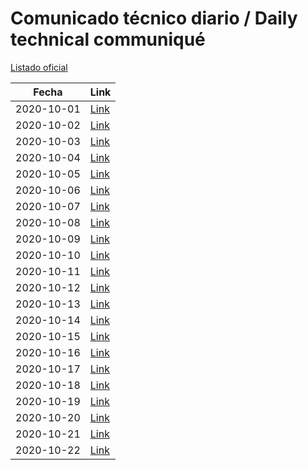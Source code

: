 # Comunicado técnico diario / Daily technical communiqué

[Listado oficial](https://www.gob.mx/salud/documentos/coronavirus-covid-19-comunicados-tecnicos-diarios-octubre-2020)

| Fecha               | Link        |
| ------------------- | ----------  |
| 2020-10-01 | [Link](https://www.gob.mx/salud/prensa/nuevo-coronavirus-en-el-mundo-covid-19-comunicado-tecnico-diario-253768) |
| 2020-10-02 | [Link](https://www.gob.mx/salud/prensa/nuevo-coronavirus-en-el-mundo-covid-19-comunicado-tecnico-diario-253874) |
| 2020-10-03 | [Link](https://www.gob.mx/salud/prensa/nuevo-coronavirus-en-el-mundo-covid-19-comunicado-tecnico-diario-253882) |
| 2020-10-04 | [Link](https://www.gob.mx/salud/prensa/nuevo-coronavirus-en-el-mundo-covid-19-comunicado-tecnico-diario-253909) |
| 2020-10-05 | [Link](https://www.gob.mx/salud/prensa/nuevo-coronavirus-en-el-mundo-covid-19-comunicado-tecnico-diario-254126) |
| 2020-10-06 | [Link](https://www.gob.mx/salud/prensa/nuevo-coronavirus-en-el-mundo-covid-19-comunicado-tecnico-diario-254127) |
| 2020-10-07 | [Link](https://www.gob.mx/salud/prensa/nuevo-coronavirus-en-el-mundo-covid-19-comunicado-tecnico-diario-254128) |
| 2020-10-08 | [Link](https://www.gob.mx/salud/prensa/nuevo-coronavirus-en-el-mundo-covid-19-comunicado-tecnico-diario-254129) |
| 2020-10-09 | [Link](https://www.gob.mx/salud/prensa/nuevo-coronavirus-en-el-mundo-covid-19-comunicado-tecnico-diario-254130) |
| 2020-10-10 | [Link](https://www.gob.mx/salud/prensa/nuevo-coronavirus-en-el-mundo-covid-19-comunicado-tecnico-diario-254131) |
| 2020-10-11 | [Link](https://www.gob.mx/salud/prensa/nuevo-coronavirus-en-el-mundo-covid-19-comunicado-tecnico-diario-254132) |
| 2020-10-12 | [Link](https://www.gob.mx/salud/prensa/nuevo-coronavirus-en-el-mundo-covid-19-comunicado-tecnico-diario-254597) |
| 2020-10-13 | [Link](https://www.gob.mx/salud/prensa/nuevo-coronavirus-en-el-mundo-covid-19-comunicado-tecnico-diario-254675) |
| 2020-10-14 | [Link](https://www.gob.mx/salud/prensa/nuevo-coronavirus-en-el-mundo-covid-19-comunicado-tecnico-diario-254677) |
| 2020-10-15 | [Link](https://www.gob.mx/salud/prensa/nuevo-coronavirus-en-el-mundo-covid-19-comunicado-tecnico-diario-254679) |
| 2020-10-16 | [Link](https://www.gob.mx/salud/prensa/nuevo-coronavirus-en-el-mundo-covid-19-comunicado-tecnico-diario-254680) |
| 2020-10-17 | [Link](https://www.gob.mx/salud/prensa/nuevo-coronavirus-en-el-mundo-covid-19-comunicado-tecnico-diario-254681) |
| 2020-10-18 | [Link](https://www.gob.mx/salud/prensa/nuevo-coronavirus-en-el-mundo-covid-19-comunicado-tecnico-diario-254682) |
| 2020-10-19 | [Link](https://www.gob.mx/salud/prensa/nuevo-coronavirus-en-el-mundo-covid-19-comunicado-tecnico-diario-255037) |
| 2020-10-20 | [Link](https://www.gob.mx/salud/prensa/nuevo-coronavirus-en-el-mundo-covid-19-comunicado-tecnico-diario-255038) |
| 2020-10-21 | [Link](https://www.gob.mx/salud/prensa/nuevo-coronavirus-en-el-mundo-covid-19-comunicado-tecnico-diario-255039) |
| 2020-10-22 | [Link](https://www.gob.mx/salud/prensa/nuevo-coronavirus-en-el-mundo-covid-19-comunicado-tecnico-diario-255040) |
